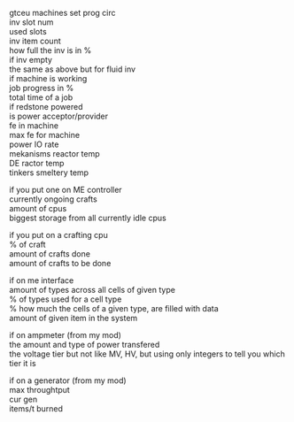 gtceu machines set prog circ </br>
inv slot num</br>
used slots</br>
inv item count</br>
how full the inv is in %</br>
if inv empty</br>
the same as above but for fluid inv</br>
if machine is working</br>
job progress in %</br>
total time of a job</br>
if redstone powered</br>
is power acceptor/provider</br>
fe in machine</br>
max fe for machine</br>
power IO rate</br>
mekanisms reactor temp</br>
DE ractor temp</br>
tinkers smeltery temp</br>

if you put one on ME controller</br>
currently ongoing crafts</br>
amount of cpus</br>
biggest  storage from all currently idle cpus</br>

if you put on a crafting cpu</br>
% of craft</br>
amount of crafts done</br>
amount of crafts to be done</br>

if on me interface</br>
amount of types across all cells of given type</br>
% of types used for a cell type</br>
% how much the cells of a given type, are filled with data</br>
amount of given item in the system</br>

if on ampmeter (from my mod)</br>
the amount and type of power transfered</br>
the voltage tier but not like MV, HV, but using only integers to tell you which tier it is</br>

if on a generator (from my mod)</br>
max throughtput</br>
cur gen</br>
items/t burned </br>
